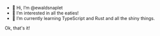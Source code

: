 - 👋 Hi, I’m @ewaldsnaplet
- 👀 I’m interested in all the eaties!
- 🌱 I’m currently learning TypeScript and Rust and all the shiny things.

Ok, that's it!

<!---
ewaldsnaplet/ewaldsnaplet is a ✨ special ✨ repository because its `README.md` (this file) appears on your GitHub profile.
You can click the Preview link to take a look at your changes.
--->
